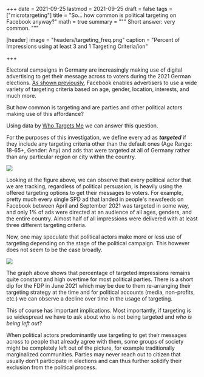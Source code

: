 +++
date = 2021-09-25
lastmod = 2021-09-25
draft = false
tags = ["microtargeting"]
title = "So... how common is political targeting on Facebook anyway?"
math = true
summary = """
Short answer: very common.
"""

[header]
image = "headers/targeting_freq.png"
caption = "Percent of Impressions using at least 3 and 1 Targeting Criteria/ion"

+++


Electoral campaigns in Germany are increasingly making use of digital advertising to get their message across to voters during the 2021 German elections. [As shown previously](https://whotargets.me/en/ad-targeting-in-the-german-election/), Facebook enables advertisers to use a wide variety of targeting criteria based on age, gender, location, interests, and much more.

But how common is targeting and are parties and other political actors making use of this affordance?

Using data by [Who Targets Me](https://whotargets.me/) we can answer this question.


For the purposes of this investigation, we define every ad as ***targeted*** if they include any targeting criteria other than the default ones (Age Range: 18-65+, Gender: Any) and ads that were targeted at all of Germany rather than any particular region or city within the country.



![](https://pbs.twimg.com/media/FAI_L3TXMAA192x?format=png&name=4096x4096)

Looking at the figure above, we can observe that every political actor that we are tracking, regardless of political persuasion, is heavily using the offered targeting options to get their messages to voters. For example, pretty much every single SPD ad that landed in people's newsfeeds on Facebook between April and September 2021 was targeted in some way, and only 1% of ads were directed at an audience of all ages, genders, and the entire country. Almost half of all impressions were delivered with at least three different targeting criteria.

Now, one may speculate that political actors make more or less use of targeting depending on the stage of the political campaign. This however does not seem to be the case broadly.


![](https://i.imgur.com/HmBMW6x.png)


The graph above shows that percentage of targeted impressions remains quite constant and high overtime for most political parties. There is a short dip for the FDP in June 2021 which may be due to them re-arranging their targeting strategy at the time and for political accounts (media, non-profits, etc.) we can observe a decline over time in the usage of targeting.



This of course has important implications. Most importantly, if targeting is so widespread we have to ask about who is not being targeted and *who is being left out*? 



When political actors predominantly use targeting to get their messages across to people that already agree with them, some groups of society might be completely left out of the picture, for example traditionally marginalized communities. Parties may never reach out to citizen that usually don't participate in elections and can thus further solidify their exclusion from the political process. 






